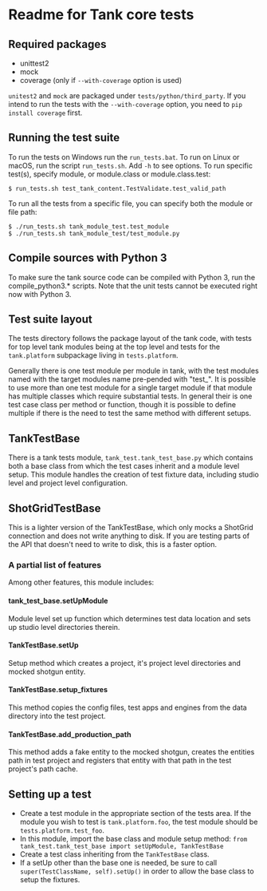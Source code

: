 Readme for Tank core tests
==========================


Required packages
-----------------
* unittest2
* mock
* coverage (only if `--with-coverage` option is used)

`unitest2` and `mock` are packaged under `tests/python/third_party`. If you intend to run the tests with the `--with-coverage` option, you need to `pip install coverage` first.

Running the test suite
-----------------------
To run the tests on Windows run the `run_tests.bat`. To run on Linux or macOS, run the script `run_tests.sh`.
Add `-h` to see options.
To run specific test(s), specify module, or module.class or module.class.test:

    $ run_tests.sh test_tank_content.TestValidate.test_valid_path

To run all the tests from a specific file, you can specify both the module or file path:

    $ ./run_tests.sh tank_module_test.test_module
    $ ./run_tests.sh tank_module_test/test_module.py


Compile sources with Python 3
-----------------------------
To make sure the tank source code can be compiled with Python 3, run the compile_python3.* scripts. Note that the unit tests cannot
be executed right now with Python 3.

Test suite layout
-----------------
The tests directory follows the package layout of the tank code, with tests for top level tank modules being at the top
level and tests for the `tank.platform` subpackage living in `tests.platform`.

Generally there is one test module per module in tank, with the test modules named with the target modules name pre-pended with "test_".
It is possible to use more than one test module for a single target module if that module has multiple classes which require substantial tests.
In general their is one test case class per method or function, though it is possible to define multiple if there is the need to test the same method with different setups.

TankTestBase
-------------
There is a tank tests module, `tank_test.tank_test_base.py` which contains both a base class from which the test cases inherit and a module level setup. This module handles the creation of test fixture data, including studio level and project level configuration.

ShotGridTestBase
---------------
This is a lighter version of the TankTestBase, which only mocks a ShotGrid connection and does not write anything to disk. If you are testing parts of the API that doesn't need to write to disk, this is a faster option.

### A partial list of features
Among other features, this module includes:

#### tank_test_base.setUpModule
Module level set up function which determines test data location and sets up studio level directories therein.

#### TankTestBase.setUp
Setup method which creates a project, it's project level directories and mocked shotgun entity.

#### TankTestBase.setup_fixtures
This method copies the config files, test apps and engines from the data directory into the test project.

#### TankTestBase.add_production_path
This method adds a fake entity to the mocked shotgun, creates the entities path in test project and registers that entity with that path in the test project's path cache.

Setting up a test
-----------------
* Create a test module in the appropriate section of the tests area. If the module you wish to test is `tank.platform.foo`, the test module should be `tests.platform.test_foo`.
* In this module, import the base class and module setup method: `from tank_test.tank_test_base import setUpModule, TankTestBase`
* Create a test class inheriting from the `TankTestBase` class.
* If a setUp other than the base one is needed, be sure to call `super(TestClassName, self).setUp()` in order to allow the base class to setup the fixtures.
